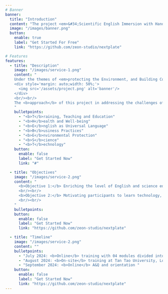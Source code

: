 ```yaml
---
# Banner
banner:
  title: "Introduction"
  content: "The project <em>&#34;Scientific English Immersion with Hands-on Experimentation on Microbial Plastic Degradation in Vietnam&#34;</em> &nbsp;by Assoc. Prof. Dr. Meden Isaac-Lam and Dr. Nhon Dang, alumni from the Fulbright U.S. Scholar Program and Fulbright Study of the U.S. respectively, and their collaborators, won the 2024 Citizen Diplomacy Action Fund (CDAF) competition funded by the U.S. Department of State (<a target='_blank' href='https://alumni.state.gov/welcome-us-exchange-alumni/citizen-diplomacy-action-fund-cdaf/2024-winners'><b>https://alumni.state.gov/welcome-us-exchange-alumni/citizen-diplomacy-action-fund-cdaf/2024-winners</b></a>)."
  image: "/images/banner.png"
  button:
    enable: true
    label: "Get Started For Free"
    link: "https://github.com/zeon-studio/nextplate"

# Features
features:
  - title: "Description"
    image: "/images/service-1.png"
    content: "
    Under the themes of <em>protecting the Environment, and Building Community Through Language and Technology</em>, the project aims to inform the next generation in Vietnam on ways to protect their environment. Our approach is to provide training and education about the environment for the health and well-being of the community. Instruction will be accomplished in English being the universal language as the tool in learning. Having green, clean and sustainable environment creates responsible business practices that can boost the economy. Knowledge and application of good science and state-of-the-art technology will position the country for global competition.<br/><br/>
    <div style='margin: auto;width: 50%;'>
      <img src='/assets/project.png' alt='banner'/>
    </div>
    <br/><br/>
    The <b>approach</b> of this project in addressing the challenges of pollution in Vietnam can be summarized in several interconnecting categories to provide <b><u>TheBEST</u></b> for the future generation in Vietnam. 
    "
    bulletpoints:
      - "<b>T</b>raining, Teaching and Education"
      - "<b>H</b>ealth and Well-being"
      - "<b>E</b>nglish as Universal Language"
      - "<b>B</b>usiness Practices"
      - "<b>E</b>nvironmental Protection"
      - "<b>S</b>cience"
      - "<b>T</b>echnology"
    button:
      enable: false
      label: "Get Started Now"
      link: "#"

  - title: "Objectives"
    image: "/images/service-2.png"
    content: "
      <b>Objective 1:</b> Enriching the level of English and science education in universities through reading several peer-reviewed scientific publications specifically about plastic pollution, and writing manuscript review. This will open opportunity for non-science (other majors aside from science) participants to learn science and technology, and for science participants to uplift their English level into an international competence.
      <br/><br/>
      <b>Objective 2:</b> Motivating participants to learn technology, science, and business in protecting the environment by providing access to computer simulation, in-person hands-on experimentation on microbial plastic degradation, and business workshop. This will raise awareness on the impact of plastic pollution on the ecosystem, the economy, and human health.
      <br/><br/>
    "
    bulletpoints:
    button:
      enable: false
      label: "Get Started Now"
      link: "https://github.com/zeon-studio/nextplate"

  - title: "Timeline"
    image: "/images/service-2.png"
    content: ""
    bulletpoints:
      - "July 2024: <b>Online</b> training with 04 modules divided into each weekend"
      - "August 2024: <b>On-site</b> training at Tan Tao University, Long An"
      - "September 2024: <b>Online</b> A&Q and orientation "
    button:
      enable: false
      label: "Get Started Now"
      link: "https://github.com/zeon-studio/nextplate"
---
```

